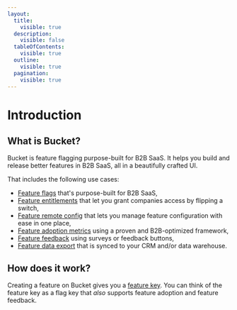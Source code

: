 ```yaml
---
layout:
  title:
    visible: true
  description:
    visible: false
  tableOfContents:
    visible: true
  outline:
    visible: true
  pagination:
    visible: true
---
```


# Introduction

## What is Bucket?

Bucket is feature flagging purpose-built for B2B SaaS. It helps you build and release better features in B2B SaaS, all in a beautifully crafted UI.

That includes the following use cases:

* [Feature flags](guides/create-your-first-feature.md) that's purpose-built for B2B SaaS,
* [Feature entitlements](product-handbook/feature-entitlements/) that let you grant companies access by flipping a switch,
* [Feature remote config](product-handbook/remote-config.md) that lets you manage feature configuration with ease in one place,
* [Feature adoption metrics](product-handbook/feature-analysis/stars-framework.md) using a proven and B2B-optimized framework,
* [Feature feedback](product-handbook/feature-analysis/) using surveys or feedback buttons,
* [Feature data export](product-handbook/data-export.md) that is synced to your CRM and/or data warehouse.

## How does it work?

Creating a feature on Bucket gives you a [feature key](product-handbook/concepts/feature.md#feature-key). You can think of the feature key as a flag key that _also_ supports feature adoption and feature feedback.
